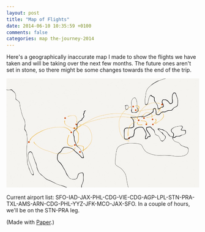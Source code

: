 ```yaml
---
layout: post
title: "Map of Flights"
date: 2014-06-10 10:35:59 +0100
comments: false
categories: map the-journey-2014
---
```


Here's a geographically inaccurate map I made to show the flights we have taken and will be taking over the next few months. The future ones aren't set in stone, so there might be some changes towards the end of the trip. 

<div class="img">
  <img src="/images/the-journey/flight-map.jpg">
</div>

Current airport list: SFO-IAD-JAX-PHL-CDG-VIE-CDG-AGP-LPL-STN-PRA-TXL-AMS-ARN-CDG-PHL-YYZ-JFK-MCO-JAX-SFO. In a couple of hours, we'll be on the STN-PRA leg.

(Made with [Paper](https://www.fiftythree.com/paper).)